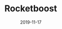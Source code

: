 ---
title: Rocketboost
date: 2019-11-17
published: true
tags: ['vue', 'pwa', 'nodejs', 'mongodb', 'sass']
feature_images: [
  './images/rocket-1.png',
  './images/rocket-2.png',
  './images/rocket-3.png',
]
mobile_images: [
  './images/rocket-mobile.png',
]
description: "Rocketboost is a rocket launch tracking app, get information and stay updated about past and upcoming rocket launches and other space related events."
dev_description: "Some techonologies used to build Rocketboost includes vue, vuex, nodejs, fastify & mongodb."
github_url: 'https://github.com/kalkih/rocketboost'
live_url: 'https://rocket.karls.app'
---